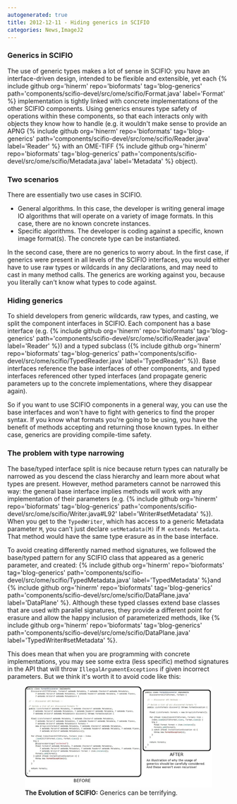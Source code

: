 ```yaml
---
autogenerated: true
title: 2012-12-11 - Hiding generics in SCIFIO
categories: News,ImageJ2
---
```


### Generics in SCIFIO

The use of generic types makes a lot of sense in SCIFIO: you have an interface-driven design, intended to be flexible and extensible, yet each {% include github org='hinerm' repo='bioformats' tag='blog-generics' path='components/scifio-devel/src/ome/scifio/Format.java' label='Format' %} implementation is tightly linked with concrete implementations of the other SCIFIO components. Using generics ensures type safety of operations within these components, so that each interacts only with objects they know how to handle (e.g. it wouldn't make sense to provide an APNG {% include github org='hinerm' repo='bioformats' tag='blog-generics' path='components/scifio-devel/src/ome/scifio/Reader.java' label='Reader' %} with an OME-TIFF {% include github org='hinerm' repo='bioformats' tag='blog-generics' path='components/scifio-devel/src/ome/scifio/Metadata.java' label='Metadata' %} object).

### Two scenarios

There are essentially two use cases in SCIFIO.

-   General algorithms. In this case, the developer is writing general image IO algorithms that will operate on a variety of image formats. In this case, there are no known concrete instances.
-   Specific algorithms. The developer is coding against a specific, known image format(s). The concrete type can be instantiated.

In the second case, there are no generics to worry about. In the first case, if generics were present in all levels of the SCIFIO interfaces, you would either have to use raw types or wildcards in any declarations, and may need to cast in many method calls. The generics are working against you, because you literally can't know what types to code against.

### Hiding generics

To shield developers from generic wildcards, raw types, and casting, we split the component interfaces in SCIFIO. Each component has a base interface (e.g. {% include github org='hinerm' repo='bioformats' tag='blog-generics' path='components/scifio-devel/src/ome/scifio/Reader.java' label='Reader' %}) and a typed subclass ({% include github org='hinerm' repo='bioformats' tag='blog-generics' path='components/scifio-devel/src/ome/scifio/TypedReader.java' label='TypedReader' %}). Base interfaces reference the base interfaces of other components, and typed interfaces referenced other typed interfaces (and propagate generic parameters up to the concrete implementations, where they disappear again).

So if you want to use SCIFIO components in a general way, you can use the base interfaces and won't have to fight with generics to find the proper syntax. If you know what formats you're going to be using, you have the benefit of methods accepting and returning those known types. In either case, generics are providing compile-time safety.

### The problem with type narrowing

The base/typed interface split is nice because return types can naturally be narrowed as you descend the class hierarchy and learn more about what types are present. However, method parameters cannot be narrowed this way: the general base interface implies methods will work with any implementation of their parameters (e.g. {% include github org='hinerm' repo='bioformats' tag='blog-generics' path='components/scifio-devel/src/ome/scifio/Writer.java\#L92' label='Writer\#setMetadata' %}). When you get to the `TypedWriter`, which has access to a generic Metadata parameter `M`, you can't just declare `setMetadata(M)` if `M extends Metadata`. That method would have the same type erasure as in the base interface.

To avoid creating differently named method signatures, we followed the base/typed pattern for any SCIFIO class that appeared as a generic parameter, and created: {% include github org='hinerm' repo='bioformats' tag='blog-generics' path='components/scifio-devel/src/ome/scifio/TypedMetadata.java' label='TypedMetadata' %}and {% include github org='hinerm' repo='bioformats' tag='blog-generics' path='components/scifio-devel/src/ome/scifio/DataPlane.java' label='DataPlane' %}. Although these typed classes extend base classes that are used with parallel signatures, they provide a different point for erasure and allow the happy inclusion of parameterized methods, like {% include github org='hinerm' repo='bioformats' tag='blog-generics' path='components/scifio-devel/src/ome/scifio/DataPlane.java' label='TypedWriter\#setMetadata' %}.

This does mean that when you are programming with concrete implementations, you may see some extra (less specific) method signatures in the API that will throw `IllegalArgumentExceptions` if given incorrect parameters. But we think it's worth it to avoid code like this:

<figure><img src="/media/terrifying-generics.jpg" title="The Evolution of SCIFIO: Generics can be terrifying." width="700" alt="The Evolution of SCIFIO: Generics can be terrifying." /><figcaption aria-hidden="true"><strong>The Evolution of SCIFIO:</strong> Generics can be terrifying.</figcaption></figure>

 
